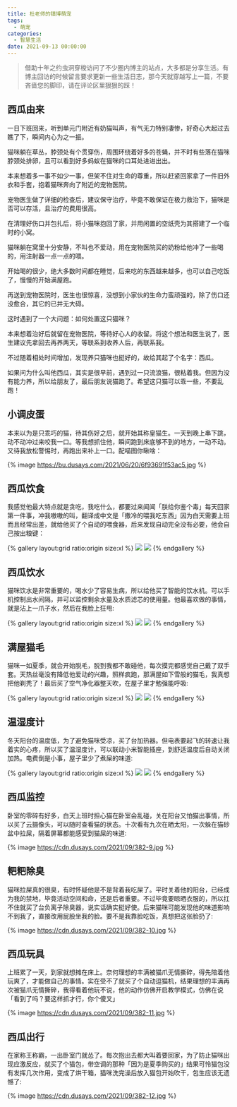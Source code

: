 ```yaml
---
title: 杜老师的镇博萌宠
tags:
  - 萌宠
categories:
  - 智慧生活
date: 2021-09-13 00:00:00
---
```


> 借助十年之约虫洞穿梭访问了不少圈内博主的站点，大多都是分享生活。有博主回访的时候留言要求更新一些生活日志，那今天就穿越写上一篇，不要吝啬您的脚印，请在评论区里狠狠的踩！

<!-- more -->

## 西瓜由来

一日下班回来，听到单元门附近有奶猫叫声，有气无力特别凄惨，好奇心大起过去瞧了下，瞬间内心为之一振。

猫咪躺在草丛，脖颈处有个贯穿伤，周围环绕着好多的苍蝇，并不时有些落在猫咪脖颈处排卵，且可以看到好多蚂蚁在猫咪的口耳处进进出出。

本来想着多一事不如少一事，但架不住对生命的尊重，所以赶紧回家拿了一件旧外衣和手套，抱着猫咪奔向了附近的宠物医院。

宠物医生做了详细的检查后，建议保守治疗，毕竟不敢保证在极力救治下，猫咪是否可以存活，且治疗的费用很高。

在清理好伤口并包扎后，将小猫咪抱回了家，并用闲置的空纸壳为其搭建了一个临时的小窝。

猫咪躺在窝里十分安静，不叫也不爱动，用在宠物医院买的奶粉给他冲了一些喝的，用注射器一点一点的喂。

开始喝的很少，绝大多数时间都在睡觉，后来吃的东西越来越多，也可以自己吃饭了，慢慢的开始满屋跑。

再送到宠物医院时，医生也很惊喜，没想到小家伙的生命力蛮顽强的，除了伤口还没愈合，其它的已并无大碍。

这时遇到了一个大问题：如何处置这只猫咪？

本来想着治好后就留在宠物医院，等待好心人的收留。将这个想法和医生说了，医生建议先拿回去再养两天，等联系到收养人后，再联系我。

不过随着相处时间增加，发现养只猫咪也挺好的，故给其起了个名字：西瓜。

如果问为什么叫他西瓜，其实是很早前，遇到过一只流浪猫，很粘着我。但因为没有能力养，所以给朋友了，最后朋友说猫跑了。希望这只猫可以乖一些，不要乱跑！

## 小调皮蛋

本来以为是只乖巧的猫，待其伤好之后，就开始其称皇猫生。一天到晚上串下跳，动不动冲过来咬我一口。等我想抓住他，瞬间跑到床底够不到的地方，一动不动。又待我放松警惕时，再跑出来补上一口。配喵图你瞅啥：

{% image https://bu.dusays.com/2021/06/20/6f93691f53ac5.jpg %}

## 西瓜饮食

我感觉他最大特点就是贪吃，我吃什么，都要过来闻闻「朕给你鉴个毒」每天回家第一件事，冲我嗷嗷的叫，翻译成中文是「撒冷的喂我吃东西」因为白天需要上班而且经常出差，就给他买了个自动的喂食器，后来发现自动完全没有必要，他会自己按出粮键：

{% gallery layout:grid ratio:origin size:xl %}
![](https://cdn.dusays.com/2021/09/382-1.jpg)
![](https://cdn.dusays.com/2021/09/382-2.jpg)
{% endgallery %}

## 西瓜饮水

猫咪饮水是非常重要的，喝水少了容易生病，所以给他买了智能的饮水机。可以手机控制出水间隔，并可以监控剩余水量及水质滤芯的使用量。他最喜欢做的事情，就是沾上一爪子水，然后在我脸上狂甩:

{% gallery layout:grid ratio:origin size:xl %}
![](https://cdn.dusays.com/2021/09/382-3.jpg)
![](https://cdn.dusays.com/2021/09/382-4.jpg)
{% endgallery %}

## 满屋猫毛

猫咪一如夏季，就会开始脱毛，脱到我都不敢碰他，每次摸完都感觉自己戴了双手套。天热丝毫没有降低他爱动的兴趣，照样疯跑，那满屋如下雪般的猫毛，我真想把他剃秃了！最后买了空气净化器整天吹，在屋子里才勉强能呼吸:

{% gallery layout:grid ratio:origin size:xl %}
![](https://cdn.dusays.com/2021/09/382-5.jpg)
![](https://cdn.dusays.com/2021/09/382-6.jpg)
{% endgallery %}

## 温湿度计

冬天阳台的温度低，为了避免猫咪受凉，买了台加热器。但电表要起飞的转速让我着实的心疼，所以买了温湿度计，可以联动小米智能插座，到舒适温度后自动关闭加热。电费倒是小事，屋子里少了煮屎的味道:

{% gallery layout:grid ratio:origin size:xl %}
![](https://cdn.dusays.com/2021/09/382-7.jpg)
![](https://cdn.dusays.com/2021/09/382-8.jpg)
{% endgallery %}

## 西瓜监控

卧室的零碎有好多，白天上班时担心猫在卧室会乱碰，关在阳台又怕猫出事情，所以买了云摄像头，可以随时查看猫的状态。十次看有九次在晒太阳，一次躲在猫砂盆中拉屎，隔着屏幕都能感受到猫屎的味道:

{% image https://cdn.dusays.com/2021/09/382-9.jpg %}

## 粑粑除臭

猫咪拉屎真的很臭，有时怀疑他是不是背着我吃屎了。平时关着他的阳台，已经成为我的禁地，毕竟活动空间和命，还是后者重要。不过毕竟要晾晒衣服的，所以扛不住就买了台负离子除臭器，说实话确实挺好使。后来猫咪可能发现他的味道影响不到我了，直接改用屁股坐我的脸。要不是我靠脸吃饭，真想把这张脸扔了:

{% image https://cdn.dusays.com/2021/09/382-10.jpg %}

## 西瓜玩具

上班累了一天，到家就想摊在床上。奈何理想的丰满被猫爪无情撕碎，得先陪着他玩爽了，才能做自己的事情。实在受不了就买了个自动逗猫机，结果理想的丰满再次被猫爪无情撕碎，我得看着他玩不说，他的动作仿佛开启教学模式，仿佛在说「看到了吗？要这样抓才行，你个傻叉」

{% image https://cdn.dusays.com/2021/09/382-11.jpg %}

## 西瓜出行

在家称王称霸，一出卧室门就怂了。每次抱出去都大叫着要回家，为了防止猫咪出现应激反应，就买了个猫包，带空调的那种「因为是夏季购买的」结果可怜猫包没有发挥几次作用，变成了烘干箱，猫咪洗完澡后放入猫包开始吹干，包生应该无遗憾了:

{% image https://cdn.dusays.com/2021/09/382-12.jpg %}
